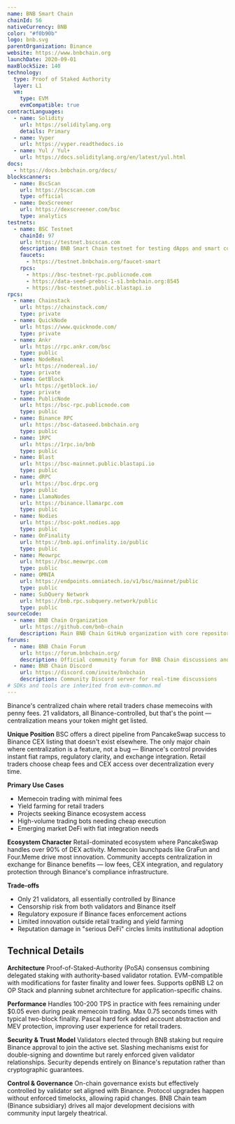 ```yaml
---
name: BNB Smart Chain
chainId: 56
nativeCurrency: BNB
color: "#f0b90b"
logo: bnb.svg
parentOrganization: Binance
website: https://www.bnbchain.org
launchDate: 2020-09-01
maxBlockSize: 140
technology:
  type: Proof of Staked Authority
  layer: L1
  vm:
    type: EVM
    evmCompatible: true
contractLanguages:
  - name: Solidity
    url: https://soliditylang.org
    details: Primary
  - name: Vyper
    url: https://vyper.readthedocs.io
  - name: Yul / Yul+
    url: https://docs.soliditylang.org/en/latest/yul.html
docs:
  - https://docs.bnbchain.org/docs/
blockscanners:
  - name: BscScan
    url: https://bscscan.com
    type: official
  - name: DexScreener
    url: https://dexscreener.com/bsc
    type: analytics
testnets:
  - name: BSC Testnet
    chainId: 97
    url: https://testnet.bscscan.com
    description: BNB Smart Chain testnet for testing dApps and smart contracts with fast block times.
    faucets:
      - https://testnet.bnbchain.org/faucet-smart
    rpcs:
      - https://bsc-testnet-rpc.publicnode.com
      - https://data-seed-prebsc-1-s1.bnbchain.org:8545
      - https://bsc-testnet.public.blastapi.io
rpcs:
  - name: Chainstack
    url: https://chainstack.com/
    type: private
  - name: QuickNode
    url: https://www.quicknode.com/
    type: private
  - name: Ankr
    url: https://rpc.ankr.com/bsc
    type: public
  - name: NodeReal
    url: https://nodereal.io/
    type: private
  - name: GetBlock
    url: https://getblock.io/
    type: private
  - name: PublicNode
    url: https://bsc-rpc.publicnode.com
    type: public
  - name: Binance RPC
    url: https://bsc-dataseed.bnbchain.org
    type: public
  - name: 1RPC
    url: https://1rpc.io/bnb
    type: public
  - name: Blast
    url: https://bsc-mainnet.public.blastapi.io
    type: public
  - name: dRPC
    url: https://bsc.drpc.org
    type: public
  - name: LlamaNodes
    url: https://binance.llamarpc.com
    type: public
  - name: Nodies
    url: https://bsc-pokt.nodies.app
    type: public
  - name: OnFinality
    url: https://bnb.api.onfinality.io/public
    type: public
  - name: Meowrpc
    url: https://bsc.meowrpc.com
    type: public
  - name: OMNIA
    url: https://endpoints.omniatech.io/v1/bsc/mainnet/public
    type: public
  - name: SubQuery Network
    url: https://bnb.rpc.subquery.network/public
    type: public
sourceCode:
  - name: BNB Chain Organization
    url: https://github.com/bnb-chain
    description: Main BNB Chain GitHub organization with core repositories
forums:
  - name: BNB Chain Forum
    url: https://forum.bnbchain.org/
    description: Official community forum for BNB Chain discussions and governance
  - name: BNB Chain Discord
    url: https://discord.com/invite/bnbchain
    description: Community Discord server for real-time discussions
# SDKs and tools are inherited from evm-common.md
---
```


Binance's centralized chain where retail traders chase memecoins with penny fees. 21 validators, all Binance-controlled, but that's the point — centralization means your token might get listed.

**Unique Position**
BSC offers a direct pipeline from PancakeSwap success to Binance CEX listing that doesn't exist elsewhere. The only major chain where centralization is a feature, not a bug — Binance's control provides instant fiat ramps, regulatory clarity, and exchange integration. Retail traders choose cheap fees and CEX access over decentralization every time.

**Primary Use Cases**

- Memecoin trading with minimal fees
- Yield farming for retail traders
- Projects seeking Binance ecosystem access
- High-volume trading bots needing cheap execution
- Emerging market DeFi with fiat integration needs

**Ecosystem Character**
Retail-dominated ecosystem where PancakeSwap handles over 90% of DEX activity. Memecoin launchpads like GraFun and Four.Meme drive most innovation. Community accepts centralization in exchange for Binance benefits — low fees, CEX integration, and regulatory protection through Binance's compliance infrastructure.

**Trade-offs**

- Only 21 validators, all essentially controlled by Binance
- Censorship risk from both validators and Binance itself
- Regulatory exposure if Binance faces enforcement actions
- Limited innovation outside retail trading and yield farming
- Reputation damage in "serious DeFi" circles limits institutional adoption

## Technical Details

**Architecture**
Proof-of-Staked-Authority (PoSA) consensus combining delegated staking with authority-based validator rotation. EVM-compatible with modifications for faster finality and lower fees. Supports opBNB L2 on OP Stack and planning subnet architecture for application-specific chains.

**Performance**
Handles 100-200 TPS in practice with fees remaining under $0.05 even during peak memecoin trading. Max 0.75 seconds times with typical two-block finality. Pascal hard fork added account abstraction and MEV protection, improving user experience for retail traders.

**Security & Trust Model**
Validators elected through BNB staking but require Binance approval to join the active set. Slashing mechanisms exist for double-signing and downtime but rarely enforced given validator relationships. Security depends entirely on Binance's reputation rather than cryptographic guarantees.

**Control & Governance**
On-chain governance exists but effectively controlled by validator set aligned with Binance. Protocol upgrades happen without enforced timelocks, allowing rapid changes. BNB Chain team (Binance subsidiary) drives all major development decisions with community input largely theatrical.
